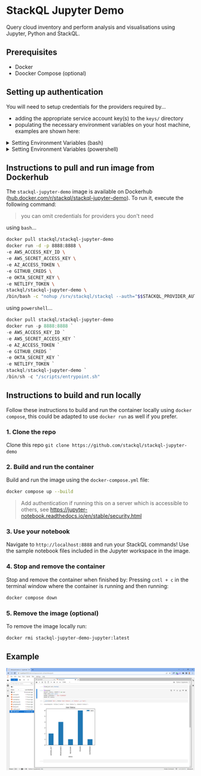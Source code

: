 # StackQL Jupyter Demo

Query cloud inventory and perform analysis and visualisations using Jupyter, Python and StackQL.

## Prerequisites

- Docker
- Doocker Compose (optional)

## Setting up authentication

You will need to setup credentials for the providers required by... 
- adding the appropriate service account key(s) to the `keys/` directory 
- populating the necessary environment variables on your host machine, examples are shown here:

<details>
<summary>Setting Environment Variables (bash)</summary>
<p>

```bash
export AWS_ACCESS_KEY_ID=YOURACCESSKEYID
export AWS_SECRET_ACCESS_KEY=YOURSECRETACCESSKEY
AZ_ACCESS_TOKEN_RAW=$(az account get-access-token --query accessToken --output tsv)
export AZ_ACCESS_TOKEN=`echo $AZ_ACCESS_TOKEN_RAW | tr -d '\r'`
export GITHUB_CREDS=$(echo -n 'githubusername:your_github_personal_access_token' | base64)
export OKTA_SECRET_KEY=YOUROKTAAPIKEY
export NETLIFY_TOKEN=YOURNETLIFYTOKEN
```

</p>
</details>

<details>
<summary>Setting Environment Variables (powershell)</summary>
<p>

```powershell
$Env:AWS_ACCESS_KEY_ID = "YOURACCESSKEYID"
$Env:AWS_SECRET_ACCESS_KEY = "YOURSECRETACCESSKEY"
$Env:AZ_ACCESS_TOKEN = "$(az account get-access-token --query accessToken --output tsv)".Trim("`r")
$Env:GITHUB_CREDS = [System.Convert]::ToBase64String([System.Text.Encoding]::UTF8.GetBytes("githubusername:your_github_personal_access_token"))
$Env:OKTA_SECRET_KEY = "YOUROKTAAPIKEY"
$Env:NETLIFY_TOKEN = "YOURNETLIFYTOKEN"
```

</p>
</details>


## Instructions to pull and run image from Dockerhub

The `stackql-jupyter-demo` image is available on Dockerhub ([hub.docker.com/r/stackql/stackql-jupyter-demo](https://hub.docker.com/r/stackql/stackql-jupyter-demo)). To run it, execute the following command:  

> you can omit credentials for providers you don't need

using `bash`...

```bash
docker pull stackql/stackql-jupyter-demo
docker run -d -p 8888:8888 \
-e AWS_ACCESS_KEY_ID \
-e AWS_SECRET_ACCESS_KEY \
-e AZ_ACCESS_TOKEN \
-e GITHUB_CREDS \
-e OKTA_SECRET_KEY \
-e NETLIFY_TOKEN \
stackql/stackql-jupyter-demo \
/bin/bash -c "nohup /srv/stackql/stackql --auth="$$STACKQL_PROVIDER_AUTH" --pgsrv.port=5444 srv &>/dev/null &; start-notebook.sh --NotebookApp.token=''"
```

using `powershell`...

```powershell
docker pull stackql/stackql-jupyter-demo
docker run -p 8888:8888 `
-e AWS_ACCESS_KEY_ID `
-e AWS_SECRET_ACCESS_KEY `
-e AZ_ACCESS_TOKEN `
-e GITHUB_CREDS `
-e OKTA_SECRET_KEY `
-e NETLIFY_TOKEN `
stackql/stackql-jupyter-demo `
/bin/sh -c "/scripts/entrypoint.sh"
```


## Instructions to build and run locally

Follow these instructions to build and run the container locally using `docker compose`, this could be adapted to use `docker run` as well if you prefer.

### 1. Clone the repo

Clone this repo `git clone https://github.com/stackql/stackql-jupyter-demo`

### 2. Build and run the container

Build and run the image using the `docker-compose.yml` file:
```bash
docker compose up --build
```
> Add authentication if running this on a server which is accessible to others, see https://jupyter-notebook.readthedocs.io/en/stable/security.html

### 3. Use your notebook
Navigate to `http://localhost:8888` and run your StackQL commands!  Use the sample notebook files included in the Jupyter workspace in the image.  

### 4. Stop and remove the container
Stop and remove the container when finished by:
Pressing `cntl + c` in the terminal window where the container is running and then running:  
```bash
docker compose down
```

### 5. Remove the image (optional)

To remove the image locally run:
```bash 
docker rmi stackql-jupyter-demo-jupyter:latest
```

## Example

![StackQL Jupyter](images/stackql-jupyter.png)